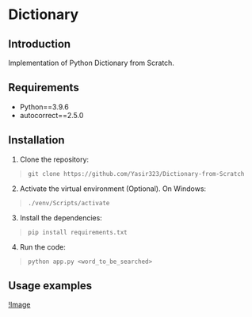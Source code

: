 # Dictionary

## Introduction
Implementation of Python Dictionary from Scratch.

## Requirements
* Python==3.9.6
* autocorrect==2.5.0

## Installation
1. Clone the repository:
>`git clone https://github.com/Yasir323/Dictionary-from-Scratch`

2. Activate the virtual environment (Optional). On Windows:
>`./venv/Scripts/activate`

3. Install the dependencies:
>`pip install requirements.txt`

4. Run the code:
>`python app.py <word_to_be_searched>`

## Usage examples
[!Image](https://github.com/Yasir323/Dictionary-from-Scratch/blob/main/data/example.png)